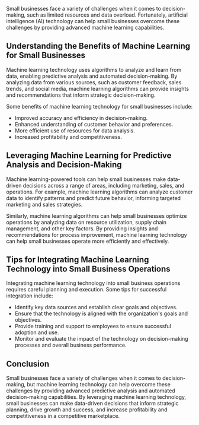 
Small businesses face a variety of challenges when it comes to decision-making, such as limited resources and data overload. Fortunately, artificial intelligence (AI) technology can help small businesses overcome these challenges by providing advanced machine learning capabilities.

Understanding the Benefits of Machine Learning for Small Businesses
-------------------------------------------------------------------

Machine learning technology uses algorithms to analyze and learn from data, enabling predictive analysis and automated decision-making. By analyzing data from various sources, such as customer feedback, sales trends, and social media, machine learning algorithms can provide insights and recommendations that inform strategic decision-making.

Some benefits of machine learning technology for small businesses include:

* Improved accuracy and efficiency in decision-making.
* Enhanced understanding of customer behavior and preferences.
* More efficient use of resources for data analysis.
* Increased profitability and competitiveness.

Leveraging Machine Learning for Predictive Analysis and Decision-Making
-----------------------------------------------------------------------

Machine learning-powered tools can help small businesses make data-driven decisions across a range of areas, including marketing, sales, and operations. For example, machine learning algorithms can analyze customer data to identify patterns and predict future behavior, informing targeted marketing and sales strategies.

Similarly, machine learning algorithms can help small businesses optimize operations by analyzing data on resource utilization, supply chain management, and other key factors. By providing insights and recommendations for process improvement, machine learning technology can help small businesses operate more efficiently and effectively.

Tips for Integrating Machine Learning Technology into Small Business Operations
-------------------------------------------------------------------------------

Integrating machine learning technology into small business operations requires careful planning and execution. Some tips for successful integration include:

* Identify key data sources and establish clear goals and objectives.
* Ensure that the technology is aligned with the organization's goals and objectives.
* Provide training and support to employees to ensure successful adoption and use.
* Monitor and evaluate the impact of the technology on decision-making processes and overall business performance.

Conclusion
----------

Small businesses face a variety of challenges when it comes to decision-making, but machine learning technology can help overcome these challenges by providing advanced predictive analysis and automated decision-making capabilities. By leveraging machine learning technology, small businesses can make data-driven decisions that inform strategic planning, drive growth and success, and increase profitability and competitiveness in a competitive marketplace.
